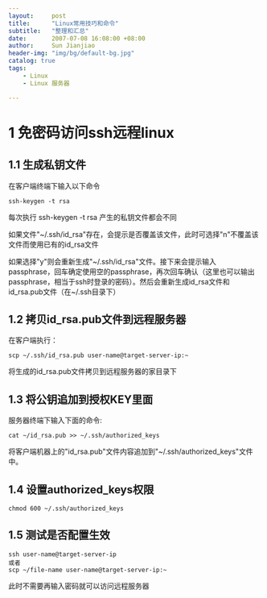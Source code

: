 ```yaml
---
layout:     post
title:      "Linux常用技巧和命令"  
subtitle:   "整理和汇总"
date:       2007-07-08 16:08:00 +08:00
author:     Sun Jianjiao
header-img: "img/bg/default-bg.jpg"
catalog: true
tags:
    - Linux
    - Linux 服务器

---
```


# 1 免密码访问ssh远程linux

## 1.1 生成私钥文件

在客户端终端下输入以下命令
```
ssh-keygen -t rsa
```
每次执行 ssh-keygen -t rsa 产生的私钥文件都会不同

如果文件"~/.ssh/id_rsa"存在，会提示是否覆盖该文件，此时可选择"n"不覆盖该文件而使用已有的id_rsa文件

如果选择"y"则会重新生成"~/.ssh/id_rsa"文件。接下来会提示输入passphrase，回车确定使用空的passphrase，再次回车确认（这里也可以输出passphrase，相当于ssh时登录的密码）。然后会重新生成id_rsa文件和id_rsa.pub文件（在~/.ssh目录下）

## 1.2 拷贝id_rsa.pub文件到远程服务器
在客户端执行：
```
scp ~/.ssh/id_rsa.pub user-name@target-server-ip:~
```
将生成的id_rsa.pub文件拷贝到远程服务器的家目录下

## 1.3 将公钥追加到授权KEY里面

服务器终端下输入下面的命令:
```
cat ~/id_rsa.pub >> ~/.ssh/authorized_keys
```
将客户端机器上的"id_rsa.pub"文件内容追加到"~/.ssh/authorized_keys"文件中。


## 1.4 设置authorized_keys权限
```
chmod 600 ~/.ssh/authorized_keys
```

## 1.5 测试是否配置生效

```
ssh user-name@target-server-ip
或者
scp ~/file-name user-name@target-server-ip:~
```
此时不需要再输入密码就可以访问远程服务器
